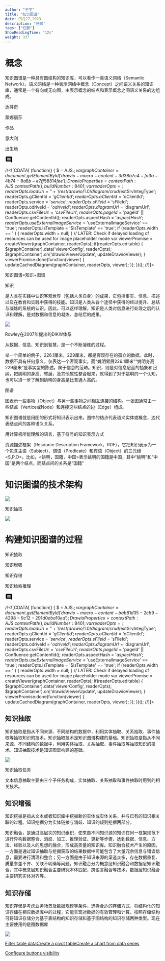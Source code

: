 ```yaml
---
author: "王宇"
title: "知识图谱"
date: 四月27,2023
description: "任鹏"
tags: ["任鹏"]
ShowReadingTime: "12s"
weight: 337
---
```

概念
==

知识图谱是一种具有图结构的知识库，可以看作一类语义网络（Semantic Network）。语义网络是一种表示网络中概念（Concept）之间语义关系的知识库，通常是一个有向或无向图，由表示概念的结点和表示概念之间语义关系的边组成。

达芬奇

蒙娜丽莎

作品

意大利

出生地

![](data:image/svg+xml;base64,PHN2ZyB4bWxucz0iaHR0cDovL3d3dy53My5vcmcvMjAwMC9zdmciIHdpZHRoPSIyNCIgaGVpZ2h0PSIyNCIgdmlld0JveD0iMCAwIDI0IDI0Ij48cGF0aCBkPSJNMjEuOTkgNGMwLTEuMS0uODktMi0xLjk5LTJINGMtMS4xIDAtMiAuOS0yIDJ2MTJjMCAxLjEuOSAyIDIgMmgxNGw0IDQtLjAxLTE4ek0xOCAxNEg2di0yaDEydjJ6bTAtM0g2VjloMTJ2MnptMC0zSDZWNmgxMnYyeiIvPjxwYXRoIGQ9Ik0wIDBoMjR2MjRIMHoiIGZpbGw9Im5vbmUiLz48L3N2Zz4= "显示评论")

//<!\[CDATA\[ (function() { $ = AJS.$; var graphContainer = document.getElementById('drawio-macro-content-3d38b7c4-fa3a-4b74-8a8b-e7ff58814fee'); DrawioProperties = { contextPath : AJS.contextPath(), buildNumber : 8401 }; var readerOpts = {}; readerOpts.loadUrl = '' + '/rest/drawio/1.0/diagram/crud/%E8%BE%BE%E8%8A%AC%E5%A5%87/101816314?revision=1'; readerOpts.imageUrl = '' + '/download/attachments/101816314/达芬奇.png' + '?version=1&api=v2'; readerOpts.editUrl = '' + '/plugins/drawio/addDiagram.action?ceoId=101816314&owningPageId=101816314&diagramName=%E8%BE%BE%E8%8A%AC%E5%A5%87&revision=1'; readerOpts.editable = true; readerOpts.canComment = true; readerOpts.stylePath = STYLE\_PATH; readerOpts.stencilPath = STENCIL\_PATH; readerOpts.imagePath = IMAGE\_PATH + '/reader'; readerOpts.border = true; readerOpts.width = '400'; readerOpts.simpleViewer = false; readerOpts.tbstyle = 'top'; readerOpts.links = 'auto'; readerOpts.lightbox = true; readerOpts.resourcePath = ATLAS\_RESOURCE\_BASE + '/resources/viewer'; readerOpts.disableButtons = false; readerOpts.zoomToFit = true; readerOpts.language = 'zh'; readerOpts.licenseStatus = 'OK'; readerOpts.contextPath = AJS.contextPath(); readerOpts.diagramName = decodeURIComponent('%E8%BE%BE%E8%8A%AC%E5%A5%87'); readerOpts.diagramDisplayName = ''; readerOpts.aspect = ''; readerOpts.ceoName = '知识图谱'; readerOpts.attVer = '1'; readerOpts.attId = '101816317'; readerOpts.lastModifierName = '未知用户 (renpeng)'; readerOpts.lastModified = '2023-04-26 09:26:56.355'; readerOpts.creatorName = '未知用户 (renpeng)'; //Embed macro specific info readerOpts.extSrvIntegType = '$extSrvIntegType'; readerOpts.gClientId = '$gClientId'; readerOpts.oClientId = '$oClientId'; readerOpts.service = '$service'; readerOpts.sFileId = '$sFileId'; readerOpts.odriveId = '$odriveId'; readerOpts.diagramUrl = '$diagramUrl'; readerOpts.csvFileUrl = '$csvFileUrl'; readerOpts.pageId = '$pageId' || Confluence.getContentId(); readerOpts.aspectHash = '$aspectHash'; readerOpts.useExternalImageService = '$useExternalImageService' == 'true'; readerOpts.isTemplate = '$isTemplate' == 'true'; if (readerOpts.width == '') { readerOpts.width = null; } // LATER: Check if delayed loading of resources can be used for image placeholder mode var viewerPromise = createViewer(graphContainer, readerOpts); if(readerOpts.editable) { $(graphContainer).data('viewerConfig', readerOpts); $(graphContainer).on('drawioViewerUpdate', updateDrawioViewer); } viewerPromise.done(function(viewer) { updateCachedDiagram(graphContainer, readerOpts, viewer); }); })(); //\]\]>

  

知识图谱=知识+图谱

知识

是人类在实践中认识客观世界（包括人类自身）的成果，它包括事实、信息、描述以及在教育和实践中获得的技能。知识是人类从各个途径中获得的经过提升、总结与凝炼的系统的认识。因此，可以这样理解，知识是人类对信息进行处理之后的认识和理解，是对数据和信息的凝炼、总结后的成果。

  

![](/download/attachments/101816314/image2023-4-26_9-29-36.png?version=1&modificationDate=1682472576773&api=v2)

Rowley在2007年提出的DIKW体系

  

  

从数据、信息、知识到智慧，是一个不断凝炼的过程。

  

举一个简单的例子，226.1厘米，229厘米，都是客观存在的孤立的数据。此时，数据不具有任何意义，仅表达一个客观事实。而“姚明臂展226.1厘米”“姚明身高229厘米”是事实型的陈述，属于信息的范畴。知识，则是对信息层面的抽象和归纳，把姚明的身高、臂展，及其他属性整合起来，就得到了对于姚明的一个认知，也可以进一步了解到姚明的身高是比普通人高的。

  

图谱

图表示一些事物（Object）与另一些事物之间相互连接的结构。一张图通常由一些结点（Vertice或Node）和连接这些结点的边（Edge）组成。

知识图谱就是用图的形式将知识表示出来。图中的结点代表语义实体或概念，边代表结点间的各种语义关系。

  

用计算机所能理解的语言，基于符号的知识表示方式

资源描述框架（Resource Description Framework，RDF），它把知识表示为一个包含主语（Subject）、谓语（Predicate）和宾语（Object）的三元组<S,P,O>。比如，<姚明，国籍，中国>表示姚明的国籍是中国，其中“姚明”和“中国”是两个结点，而结点间的关系是“国籍”

知识图谱的技术架构
=========

![](/download/attachments/101816314/image2023-4-27_11-23-57.png?version=1&modificationDate=1682565837362&api=v2)

  

知识抽取

![](/download/attachments/101816314/image2023-4-27_9-31-44.png?version=1&modificationDate=1682559104871&api=v2)

构建知识图谱的过程
=========

知识抽取

知识增强

知识存储

知识检索推理

![](data:image/svg+xml;base64,PHN2ZyB4bWxucz0iaHR0cDovL3d3dy53My5vcmcvMjAwMC9zdmciIHdpZHRoPSIyNCIgaGVpZ2h0PSIyNCIgdmlld0JveD0iMCAwIDI0IDI0Ij48cGF0aCBkPSJNMjEuOTkgNGMwLTEuMS0uODktMi0xLjk5LTJINGMtMS4xIDAtMiAuOS0yIDJ2MTJjMCAxLjEuOSAyIDIgMmgxNGw0IDQtLjAxLTE4ek0xOCAxNEg2di0yaDEydjJ6bTAtM0g2VjloMTJ2MnptMC0zSDZWNmgxMnYyeiIvPjxwYXRoIGQ9Ik0wIDBoMjR2MjRIMHoiIGZpbGw9Im5vbmUiLz48L3N2Zz4= "显示评论")

//<!\[CDATA\[ (function() { $ = AJS.$; var graphContainer = document.getElementById('drawio-macro-content-bab81d35-2cb9-4298-9c12-291d0aba10ea'); DrawioProperties = { contextPath : AJS.contextPath(), buildNumber : 8401 }; var readerOpts = {}; readerOpts.loadUrl = '' + '/rest/drawio/1.0/diagram/crud/%E6%9E%84%E5%BB%BA%E7%9F%A5%E8%AF%86%E5%9B%BE%E8%B0%B1%E8%BF%87%E7%A8%8B/101816314?revision=1'; readerOpts.imageUrl = '' + '/download/attachments/101816314/构建知识图谱过程.png' + '?version=1&api=v2'; readerOpts.editUrl = '' + '/plugins/drawio/addDiagram.action?ceoId=101816314&owningPageId=101816314&diagramName=%E6%9E%84%E5%BB%BA%E7%9F%A5%E8%AF%86%E5%9B%BE%E8%B0%B1%E8%BF%87%E7%A8%8B&revision=1'; readerOpts.editable = true; readerOpts.canComment = true; readerOpts.stylePath = STYLE\_PATH; readerOpts.stencilPath = STENCIL\_PATH; readerOpts.imagePath = IMAGE\_PATH + '/reader'; readerOpts.border = true; readerOpts.width = '791'; readerOpts.simpleViewer = false; readerOpts.tbstyle = 'top'; readerOpts.links = 'auto'; readerOpts.lightbox = true; readerOpts.resourcePath = ATLAS\_RESOURCE\_BASE + '/resources/viewer'; readerOpts.disableButtons = false; readerOpts.zoomToFit = true; readerOpts.language = 'zh'; readerOpts.licenseStatus = 'OK'; readerOpts.contextPath = AJS.contextPath(); readerOpts.diagramName = decodeURIComponent('%E6%9E%84%E5%BB%BA%E7%9F%A5%E8%AF%86%E5%9B%BE%E8%B0%B1%E8%BF%87%E7%A8%8B'); readerOpts.diagramDisplayName = ''; readerOpts.aspect = ''; readerOpts.ceoName = '知识图谱'; readerOpts.attVer = '1'; readerOpts.attId = '101817199'; readerOpts.lastModifierName = '未知用户 (renpeng)'; readerOpts.lastModified = '2023-04-27 11:27:39.261'; readerOpts.creatorName = '未知用户 (renpeng)'; //Embed macro specific info readerOpts.extSrvIntegType = '$extSrvIntegType'; readerOpts.gClientId = '$gClientId'; readerOpts.oClientId = '$oClientId'; readerOpts.service = '$service'; readerOpts.sFileId = '$sFileId'; readerOpts.odriveId = '$odriveId'; readerOpts.diagramUrl = '$diagramUrl'; readerOpts.csvFileUrl = '$csvFileUrl'; readerOpts.pageId = '$pageId' || Confluence.getContentId(); readerOpts.aspectHash = '$aspectHash'; readerOpts.useExternalImageService = '$useExternalImageService' == 'true'; readerOpts.isTemplate = '$isTemplate' == 'true'; if (readerOpts.width == '') { readerOpts.width = null; } // LATER: Check if delayed loading of resources can be used for image placeholder mode var viewerPromise = createViewer(graphContainer, readerOpts); if(readerOpts.editable) { $(graphContainer).data('viewerConfig', readerOpts); $(graphContainer).on('drawioViewerUpdate', updateDrawioViewer); } viewerPromise.done(function(viewer) { updateCachedDiagram(graphContainer, readerOpts, viewer); }); })(); //\]\]>

知识抽取
----

知识抽取是指从不同来源、不同结构的数据中，利用实体抽取、关系抽取、事件抽取等抽取知识的技术。知识抽取技术是知识图谱构建的基础。知识抽取是指从不同来源、不同结构的数据中，利用实体抽取、关系抽取、事件抽取等抽取知识的技术。知识抽取技术是知识图谱构建的基础。

![](/download/attachments/101816314/image2023-4-27_11-30-6.png?version=1&modificationDate=1682566206558&api=v2)

知识抽取任务

文本信息抽取主要由三个子任务构成，实体抽取、关系抽取和事件抽取时用到的相关技术。

  

  

知识增强
----

知识挖掘是指从文本或者知识库中挖掘新的实体或实体关系，并与已有的知识相关联的过程。知识挖掘分为实体链接与消歧、知识的规则挖掘两部分。

知识融合，是通过高层次的知识组织，使来自不同知识源的知识在同一框架规范下进行异构数据整合、消歧、加工、推理验证、更新等步骤，达到数据、信息、方法、经验以及人的思想的融合，形成高质量的知识库。知识融合技术产生的原因，一方面是通过知识抽取与挖掘获取的结果数据中可能包含了大量冗余信息与错误信息，需要进行清理和整合；另一方面是由于知识来源的渠道众多，存在数据重复、质量参差不齐、关联不明确等问题。知识融合分为概念层知识融合和数据层知识融合，其中概念层知识融合主要研究本体匹配、跨语言融合等技术，数据层知识融合主要研究实体对齐等。

知识存储
----

知识存储是考虑业务场景及数据规模等条件，选择合适的存储方式，将结构化的知识存储在相应数据库中的过程，它能实现对数据的有效管理和计算。按照存储结构可将知识存储分为基于表结构的知识存储和基于图结构的知识存储两种类型。现在主要使用的是图数据库

![](/download/thumbnails/101816314/image2023-4-27_11-35-56.png?version=1&modificationDate=1682566556237&api=v2)

  

  

  

  

  

  

  

  

  

[Filter table data](#)[Create a pivot table](#)[Create a chart from data series](#)

[Configure buttons visibility](/users/tfac-settings.action)